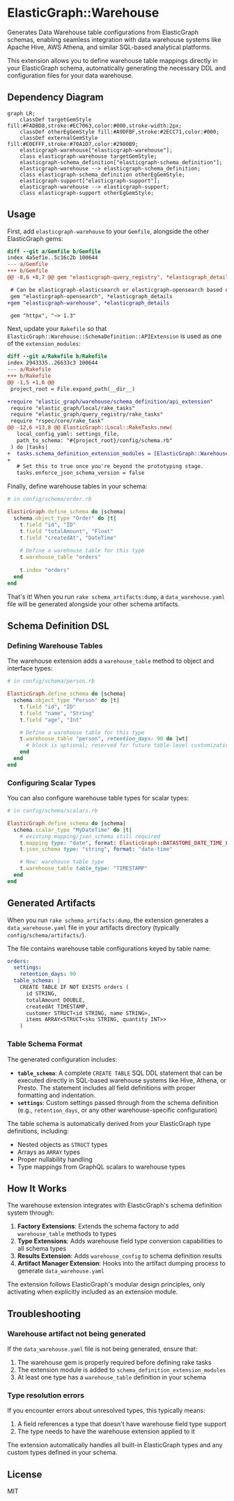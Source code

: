# ElasticGraph::Warehouse

Generates Data Warehouse table configurations from ElasticGraph schemas, enabling seamless integration
with data warehouse systems like Apache Hive, AWS Athena, and similar SQL-based analytical platforms.

This extension allows you to define warehouse table mappings directly in your ElasticGraph schema,
automatically generating the necessary DDL and configuration files for your data warehouse.

## Dependency Diagram

```mermaid
graph LR;
    classDef targetGemStyle fill:#FADBD8,stroke:#EC7063,color:#000,stroke-width:2px;
    classDef otherEgGemStyle fill:#A9DFBF,stroke:#2ECC71,color:#000;
    classDef externalGemStyle fill:#E0EFFF,stroke:#70A1D7,color:#2980B9;
    elasticgraph-warehouse["elasticgraph-warehouse"];
    class elasticgraph-warehouse targetGemStyle;
    elasticgraph-schema_definition["elasticgraph-schema_definition"];
    elasticgraph-warehouse --> elasticgraph-schema_definition;
    class elasticgraph-schema_definition otherEgGemStyle;
    elasticgraph-support["elasticgraph-support"];
    elasticgraph-warehouse --> elasticgraph-support;
    class elasticgraph-support otherEgGemStyle;
```

## Usage

First, add `elasticgraph-warehouse` to your `Gemfile`, alongside the other ElasticGraph gems:

```diff
diff --git a/Gemfile b/Gemfile
index 4a5ef1e..5c16c2b 100644
--- a/Gemfile
+++ b/Gemfile
@@ -8,6 +8,7 @@ gem "elasticgraph-query_registry", *elasticgraph_details

 # Can be elasticgraph-elasticsearch or elasticgraph-opensearch based on the datastore you want to use.
 gem "elasticgraph-opensearch", *elasticgraph_details
+gem "elasticgraph-warehouse", *elasticgraph_details

 gem "httpx", "~> 1.3"

```

Next, update your `Rakefile` so that `ElasticGraph::Warehouse::SchemaDefinition::APIExtension` is
used as one of the `extension_modules`:

```diff
diff --git a/Rakefile b/Rakefile
index 2943335..26633c3 100644
--- a/Rakefile
+++ b/Rakefile
@@ -1,5 +1,6 @@
 project_root = File.expand_path(__dir__)

+require "elastic_graph/warehouse/schema_definition/api_extension"
 require "elastic_graph/local/rake_tasks"
 require "elastic_graph/query_registry/rake_tasks"
 require "rspec/core/rake_task"
@@ -12,6 +13,8 @@ ElasticGraph::Local::RakeTasks.new(
   local_config_yaml: settings_file,
   path_to_schema: "#{project_root}/config/schema.rb"
 ) do |tasks|
+  tasks.schema_definition_extension_modules = [ElasticGraph::Warehouse::SchemaDefinition::APIExtension]
+
   # Set this to true once you're beyond the prototyping stage.
   tasks.enforce_json_schema_version = false

```

Finally, define warehouse tables in your schema:

```ruby
# in config/schema/order.rb

ElasticGraph.define_schema do |schema|
  schema.object_type "Order" do |t|
    t.field "id", "ID"
    t.field "totalAmount", "Float"
    t.field "createdAt", "DateTime"
    
    # Define a warehouse table for this type
    t.warehouse_table "orders"
    
    t.index "orders"
  end
end
```

That's it! When you run `rake schema_artifacts:dump`, a `data_warehouse.yaml` file will be generated
alongside your other schema artifacts.

## Schema Definition DSL

### Defining Warehouse Tables

The warehouse extension adds a `warehouse_table` method to object and interface types:

```ruby
# in config/schema/person.rb

ElasticGraph.define_schema do |schema|
  schema.object_type "Person" do |t|
    t.field "id", "ID"
    t.field "name", "String"
    t.field "age", "Int"

    # Define a warehouse table for this type
    t.warehouse_table "person", retention_days: 90 do |wt|
      # block is optional; reserved for future table-level customizations
    end
  end
end
```

### Configuring Scalar Types

You can also configure warehouse table types for scalar types:

```ruby
# in config/schema/scalars.rb

ElasticGraph.define_schema do |schema|
  schema.scalar_type "MyDateTime" do |t|
    # existing mapping/json_schema still required
    t.mapping type: "date", format: ElasticGraph::DATASTORE_DATE_TIME_FORMAT
    t.json_schema type: "string", format: "date-time"

    # New: warehouse table type
    t.warehouse_table table_type: "TIMESTAMP"
  end
end
```

## Generated Artifacts

When you run `rake schema_artifacts:dump`, the extension generates a `data_warehouse.yaml` file
in your artifacts directory (typically `config/schema/artifacts/`).

The file contains warehouse table configurations keyed by table name:

```yaml
orders:
  settings:
    retention_days: 90
  table_schema: |
    CREATE TABLE IF NOT EXISTS orders (
      id STRING,
      totalAmount DOUBLE,
      createdAt TIMESTAMP,
      customer STRUCT<id STRING, name STRING>,
      items ARRAY<STRUCT<sku STRING, quantity INT>>
    )
```

### Table Schema Format

The generated configuration includes:

- **`table_schema`**: A complete `CREATE TABLE` SQL DDL statement that can be executed directly in SQL-based warehouse systems like Hive, Athena, or Presto. The statement includes all field definitions with proper formatting and indentation.
- **`settings`**: Custom settings passed through from the schema definition (e.g., `retention_days`, or any other warehouse-specific configuration)

The table schema is automatically derived from your ElasticGraph type definitions, including:
- Nested objects as `STRUCT` types
- Arrays as `ARRAY` types  
- Proper nullability handling
- Type mappings from GraphQL scalars to warehouse types

## How It Works

The warehouse extension integrates with ElasticGraph's schema definition system through:

1. **Factory Extensions**: Extends the schema factory to add `warehouse_table` methods to types
2. **Type Extensions**: Adds warehouse field type conversion capabilities to all schema types
3. **Results Extension**: Adds `warehouse_config` to schema definition results
4. **Artifact Manager Extension**: Hooks into the artifact dumping process to generate `data_warehouse.yaml`

The extension follows ElasticGraph's modular design principles, only activating when explicitly included
as an extension module.

## Troubleshooting

### Warehouse artifact not being generated

If the `data_warehouse.yaml` file is not being generated, ensure that:

1. The warehouse gem is properly required before defining rake tasks
2. The extension module is added to `schema_definition_extension_modules`
3. At least one type has a `warehouse_table` definition in your schema

### Type resolution errors

If you encounter errors about unresolved types, this typically means:

1. A field references a type that doesn't have warehouse field type support
2. The type needs to have the warehouse extension applied to it

The extension automatically handles all built-in ElasticGraph types and any custom types
defined in your schema.

## License

MIT
